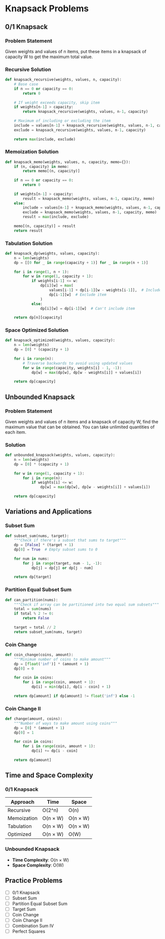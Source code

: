 # Knapsack Problems

## 0/1 Knapsack

### Problem Statement

Given weights and values of n items, put these items in a knapsack of capacity W to get the maximum total value.

### Recursive Solution

```python
def knapsack_recursive(weights, values, n, capacity):
    # Base case
    if n == 0 or capacity == 0:
        return 0
    
    # If weight exceeds capacity, skip item
    if weights[n-1] > capacity:
        return knapsack_recursive(weights, values, n-1, capacity)
    
    # Maximum of including or excluding the item
    include = values[n-1] + knapsack_recursive(weights, values, n-1, capacity - weights[n-1])
    exclude = knapsack_recursive(weights, values, n-1, capacity)
    
    return max(include, exclude)
```

### Memoization Solution

```python
def knapsack_memo(weights, values, n, capacity, memo={}):
    if (n, capacity) in memo:
        return memo[(n, capacity)]
    
    if n == 0 or capacity == 0:
        return 0
    
    if weights[n-1] > capacity:
        result = knapsack_memo(weights, values, n-1, capacity, memo)
    else:
        include = values[n-1] + knapsack_memo(weights, values, n-1, capacity - weights[n-1], memo)
        exclude = knapsack_memo(weights, values, n-1, capacity, memo)
        result = max(include, exclude)
    
    memo[(n, capacity)] = result
    return result
```

### Tabulation Solution

```python
def knapsack_dp(weights, values, capacity):
    n = len(weights)
    dp = [[0 for _ in range(capacity + 1)] for _ in range(n + 1)]
    
    for i in range(1, n + 1):
        for w in range(1, capacity + 1):
            if weights[i-1] <= w:
                dp[i][w] = max(
                    values[i-1] + dp[i-1][w - weights[i-1]],  # Include item
                    dp[i-1][w]  # Exclude item
                )
            else:
                dp[i][w] = dp[i-1][w]  # Can't include item
    
    return dp[n][capacity]
```

### Space Optimized Solution

```python
def knapsack_optimized(weights, values, capacity):
    n = len(weights)
    dp = [0] * (capacity + 1)
    
    for i in range(n):
        # Traverse backwards to avoid using updated values
        for w in range(capacity, weights[i] - 1, -1):
            dp[w] = max(dp[w], dp[w - weights[i]] + values[i])
    
    return dp[capacity]
```

## Unbounded Knapsack

### Problem Statement

Given weights and values of n items and a knapsack of capacity W, find the maximum value that can be obtained. You can take unlimited quantities of each item.

### Solution

```python
def unbounded_knapsack(weights, values, capacity):
    n = len(weights)
    dp = [0] * (capacity + 1)
    
    for w in range(1, capacity + 1):
        for i in range(n):
            if weights[i] <= w:
                dp[w] = max(dp[w], dp[w - weights[i]] + values[i])
    
    return dp[capacity]
```

## Variations and Applications

### Subset Sum

```python
def subset_sum(nums, target):
    """Check if there's a subset that sums to target"""
    dp = [False] * (target + 1)
    dp[0] = True  # Empty subset sums to 0
    
    for num in nums:
        for j in range(target, num - 1, -1):
            dp[j] = dp[j] or dp[j - num]
    
    return dp[target]
```

### Partition Equal Subset Sum

```python
def can_partition(nums):
    """Check if array can be partitioned into two equal sum subsets"""
    total = sum(nums)
    if total % 2 != 0:
        return False
    
    target = total // 2
    return subset_sum(nums, target)
```

### Coin Change

```python
def coin_change(coins, amount):
    """Minimum number of coins to make amount"""
    dp = [float('inf')] * (amount + 1)
    dp[0] = 0
    
    for coin in coins:
        for i in range(coin, amount + 1):
            dp[i] = min(dp[i], dp[i - coin] + 1)
    
    return dp[amount] if dp[amount] != float('inf') else -1
```

### Coin Change II

```python
def change(amount, coins):
    """Number of ways to make amount using coins"""
    dp = [0] * (amount + 1)
    dp[0] = 1
    
    for coin in coins:
        for i in range(coin, amount + 1):
            dp[i] += dp[i - coin]
    
    return dp[amount]
```

## Time and Space Complexity

### 0/1 Knapsack

| Approach | Time | Space |
|----------|------|-------|
| Recursive | O(2^n) | O(n) |
| Memoization | O(n × W) | O(n × W) |
| Tabulation | O(n × W) | O(n × W) |
| Optimized | O(n × W) | O(W) |

### Unbounded Knapsack

- **Time Complexity**: O(n × W)
- **Space Complexity**: O(W)

## Practice Problems

- [ ] 0/1 Knapsack
- [ ] Subset Sum
- [ ] Partition Equal Subset Sum
- [ ] Target Sum
- [ ] Coin Change
- [ ] Coin Change II
- [ ] Combination Sum IV
- [ ] Perfect Squares
